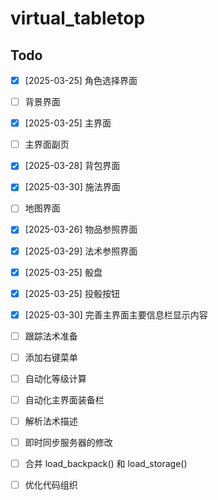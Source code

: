 # virtual_tabletop

## Todo

- [x] [2025-03-25] 角色选择界面
- [ ] 背景界面
- [x] [2025-03-25] 主界面
- [ ] 主界面副页
- [x] [2025-03-28] 背包界面
- [x] [2025-03-30] 施法界面
- [ ] 地图界面
- [x] [2025-03-26] 物品参照界面
- [x] [2025-03-29] 法术参照界面


- [x] [2025-03-25] 骰盘
- [x] [2025-03-25] 投骰按钮
- [x] [2025-03-30] 完善主界面主要信息栏显示内容
- [ ] 跟踪法术准备
- [ ] 添加右键菜单
- [ ] 自动化等级计算
- [ ] 自动化主界面装备栏
- [ ] 解析法术描述
- [ ] 即时同步服务器的修改

- [ ] 合并 load_backpack() 和 load_storage()
- [ ] 优化代码组织